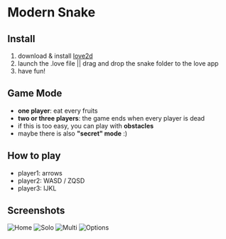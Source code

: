 # Modern Snake

## Install
1. download & install [love2d](https://love2d.org/)
2. launch the .love file || drag and drop the snake folder to the love app
3. have fun!

## Game Mode
* **one player**: eat every fruits
* **two or three players**: the game ends when every player is dead
* if this is too easy, you can play with **obstacles**
* maybe there is also **"secret" mode** :)

## How to play
* player1: arrows
* player2: WASD / ZQSD
* player3: IJKL

## Screenshots
![Home](http://arthur-moreau.net/github/hostedIMG/snake/1.png)
![Solo](http://arthur-moreau.net/github/hostedIMG/snake/2.png)
![Multi](http://arthur-moreau.net/github/hostedIMG/snake/3.png)
![Options](http://arthur-moreau.net/github/hostedIMG/snake/4.png)

